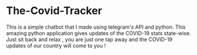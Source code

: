 # The-Covid-Tracker
This is a simple chatbot that I made using telegram's API and python. This amazing python application gives updates of the 
COVID-19 stats state-wise. 
Just sit back and relax , you are just one tap away and the COVID-19 updates of our country will come to you !
